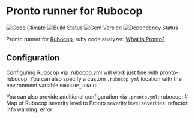 # Pronto runner for Rubocop

[![Code Climate](https://codeclimate.com/github/mmozuras/pronto-rubocop.png)](https://codeclimate.com/github/mmozuras/pronto-rubocop)
[![Build Status](https://travis-ci.org/mmozuras/pronto-rubocop.png)](https://travis-ci.org/mmozuras/pronto-rubocop)
[![Gem Version](https://badge.fury.io/rb/pronto-rubocop.png)](http://badge.fury.io/rb/pronto-rubocop)
[![Dependency Status](https://gemnasium.com/mmozuras/pronto-rubocop.png)](https://gemnasium.com/mmozuras/pronto-rubocop)

Pronto runner for [Rubocop](https://github.com/bbatsov/rubocop), ruby code analyzer. [What is Pronto?](https://github.com/mmozuras/pronto)

## Configuration

Configuring Rubocop via .rubocop.yml will work just fine with pronto-rubocop.
You can also specify a custom `.rubocop.yml` location with the environment variable `RUBOCOP_CONFIG`

You can also provide additional configuration via `.pronto.yml`:
     rubocop:
      # Map of Rubocop severity level to Pronto severity level
      severities:
        refactor: info
        warning: error
